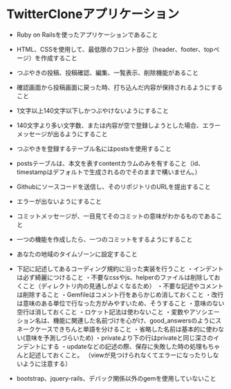 # TwitterCloneアプリケーション

* Ruby on Railsを使ったアプリケーションであること

* HTML、CSSを使用して、最低限のフロント部分（header、footer、topページ）を作成すること

* つぶやきの投稿、投稿確認、編集、一覧表示、削除機能があること

* 確認画面から投稿画面に戻った時、打ち込んだ内容が保持されるようにすること

* 1文字以上140文字以下しかつぶやけないようにすること

* 140文字より多い文字数、または内容が空で登録しようとした場合、エラーメッセージが出るようにすること

* つぶやきを登録するテーブル名にはpostsを使用すること

* postsテーブルは、本文を表すcontentカラムのみを有すること（id、timestampはデフォルトで生成されるのでそのままで構いません。）

* Githubにソースコードを送信し、そのリポジトリのURLを提出すること

* エラーが出ないようにすること

* コミットメッセージが、一目見てそのコミットの意味がわかるものであること

* 一つの機能を作成したら、一つのコミットをするようにすること

* あなたの地域のタイムゾーンに設定すること

* 下記に記述してあるコーディング規約に沿った実装を行うこと
・インデントは必ず綺麗につけること
・不要なcssやjs、helperのファイルは削除しておくこと（ディレクトリ内の見通しがよくなるため）
・不要な記述やコメントは削除すること
・Gemfileはコメント行をあらかじめ消しておくこと
・改行は意味のある単位で行なった方がみやすいため、そうすること
・意味のない空行は消しておくこと
・ロケット記法は使わないこと
・変数やアソシエーション名は、機能に関連した名前づけを心がけ、good_answersのようにスネークケースできちんと単語を分けること
・省略した名前は基本的に使わない(意味を予測しづらいため)
・privateより下の行はprivateと同じ深さのインデントにする
・updateなどの記述の際、保存に失敗した時の処理もちゃんと記述しておくこと。
（viewが見つけられなくてエラーになったりしないように注意する）

* bootstrap、jquery-rails、デバック関係以外のgemを使用していないこと
